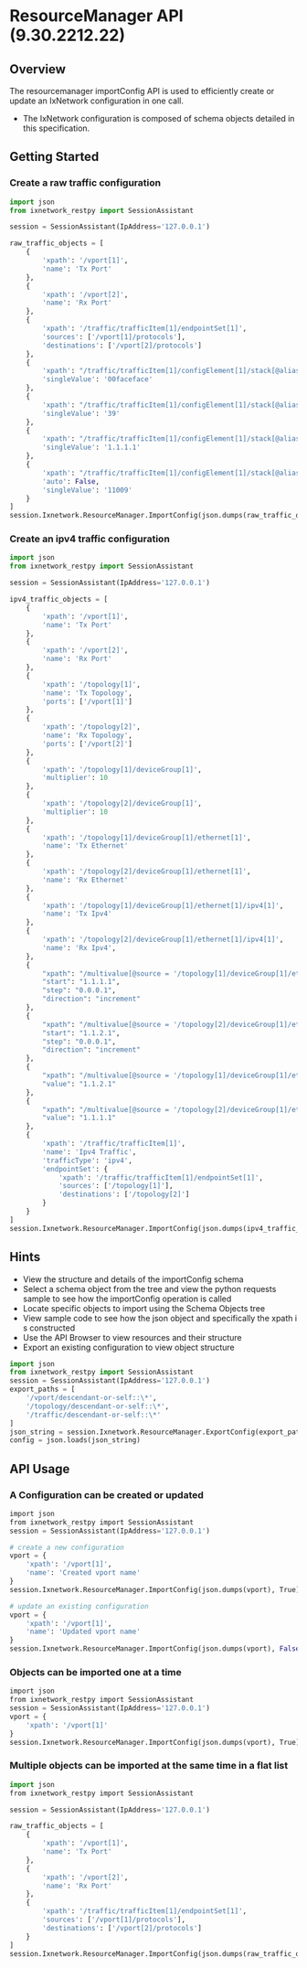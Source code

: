 # ResourceManager API (9.30.2212.22)

## Overview
The resourcemanager importConfig API is used to efficiently create or update an IxNetwork configuration in one call.
- The IxNetwork configuration is composed of schema objects detailed in this specification.

## Getting Started
### Create a raw traffic configuration
```python
import json
from ixnetwork_restpy import SessionAssistant

session = SessionAssistant(IpAddress='127.0.0.1')

raw_traffic_objects = [
    {
        'xpath': '/vport[1]',
        'name': 'Tx Port'
    },
    {
        'xpath': '/vport[2]',
        'name': 'Rx Port'
    },
    {
        'xpath': '/traffic/trafficItem[1]/endpointSet[1]',
        'sources': ['/vport[1]/protocols'],
        'destinations': ['/vport[2]/protocols']
    },
    {
        'xpath': "/traffic/trafficItem[1]/configElement[1]/stack[@alias = 'ethernet-1']/field[@alias = 'ethernet.src.mac']",
        'singleValue': '00faceface'
    },
    {
        'xpath': "/traffic/trafficItem[1]/configElement[1]/stack[@alias = 'vlan-2']/field[@alias = 'vlan.header.vlanTag.vlanID-3']",
        'singleValue': '39'
    },
    {
        'xpath': "/traffic/trafficItem[1]/configElement[1]/stack[@alias = 'ipv4-3']/field[@alias = 'ipv4.header.srcIp-27']",
        'singleValue': '1.1.1.1'
    },
    {
        'xpath': "/traffic/trafficItem[1]/configElement[1]/stack[@alias = 'tcp-4']/field[@alias = 'tcp.header.dstPort-2']",
        'auto': False,
        'singleValue': '11009'
    }
]
session.Ixnetwork.ResourceManager.ImportConfig(json.dumps(raw_traffic_objects), True)
```
### Create an ipv4 traffic configuration
```python
import json
from ixnetwork_restpy import SessionAssistant

session = SessionAssistant(IpAddress='127.0.0.1')

ipv4_traffic_objects = [
    {
        'xpath': '/vport[1]',
        'name': 'Tx Port'
    },
    {
        'xpath': '/vport[2]',
        'name': 'Rx Port'
    },
    {
        'xpath': '/topology[1]',
        'name': 'Tx Topology',
        'ports': ['/vport[1]']
    },
    {
        'xpath': '/topology[2]',
        'name': 'Rx Topology',
        'ports': ['/vport[2]']
    },
    {
        'xpath': '/topology[1]/deviceGroup[1]',
        'multiplier': 10
    },
    {
        'xpath': '/topology[2]/deviceGroup[1]',
        'multiplier': 10
    },
    {
        'xpath': '/topology[1]/deviceGroup[1]/ethernet[1]',
        'name': 'Tx Ethernet'
    },
    {
        'xpath': '/topology[2]/deviceGroup[1]/ethernet[1]',
        'name': 'Rx Ethernet'
    },
    {
        'xpath': '/topology[1]/deviceGroup[1]/ethernet[1]/ipv4[1]',
        'name': 'Tx Ipv4'
    },
    {
        'xpath': '/topology[2]/deviceGroup[1]/ethernet[1]/ipv4[1]',
        'name': 'Rx Ipv4',
    },
    {
        "xpath": "/multivalue[@source = '/topology[1]/deviceGroup[1]/ethernet[1]/ipv4[1] address']/counter",
        "start": "1.1.1.1",
        "step": "0.0.0.1",
        "direction": "increment"
    },
    {
        "xpath": "/multivalue[@source = '/topology[2]/deviceGroup[1]/ethernet[1]/ipv4[1] address']/counter",
        "start": "1.1.2.1",
        "step": "0.0.0.1",
        "direction": "increment"
    },
    {
        "xpath": "/multivalue[@source = '/topology[1]/deviceGroup[1]/ethernet[1]/ipv4[1] gatewayIp']/singleValue",
        "value": "1.1.2.1"
    },
    {
        "xpath": "/multivalue[@source = '/topology[2]/deviceGroup[1]/ethernet[1]/ipv4[1] gatewayIp']/singleValue",
        "value": "1.1.1.1"
    },
    {
        'xpath': '/traffic/trafficItem[1]',
        'name': 'Ipv4 Traffic',
        'trafficType': 'ipv4',
        'endpointSet': {
            'xpath': '/traffic/trafficItem[1]/endpointSet[1]',
            'sources': ['/topology[1]'],
            'destinations': ['/topology[2]']
        }
    }
]
session.Ixnetwork.ResourceManager.ImportConfig(json.dumps(ipv4_traffic_objects), True)
```

## Hints
- View the structure and details of the importConfig schema
- Select a schema object from the tree and view the python requests sample to see how the importConfig operation is called
- Locate specific objects to import using the Schema Objects tree
- View sample code to see how the json object and specifically the xpath is constructed
- Use the API Browser to view resources and their structure
- Export an existing configuration to view object structure
```python
import json
from ixnetwork_restpy import SessionAssistant
session = SessionAssistant(IpAddress='127.0.0.1')
export_paths = [
    '/vport/descendant-or-self::\*',
    '/topology/descendant-or-self::\*',
    '/traffic/descendant-or-self::\*'
]
json_string = session.Ixnetwork.ResourceManager.ExportConfig(export_paths, True, 'json')
config = json.loads(json_string)
```

## API Usage
### A Configuration can be created or updated
```python
import json
from ixnetwork_restpy import SessionAssistant
session = SessionAssistant(IpAddress='127.0.0.1')

# create a new configuration
vport = {
    'xpath': '/vport[1]',
    'name': 'Created vport name'
}
session.Ixnetwork.ResourceManager.ImportConfig(json.dumps(vport), True)

# update an existing configuration
vport = {
    'xpath': '/vport[1]',
    'name': 'Updated vport name'
}
session.Ixnetwork.ResourceManager.ImportConfig(json.dumps(vport), False)   
```

### Objects can be imported one at a time
```python
import json
from ixnetwork_restpy import SessionAssistant
session = SessionAssistant(IpAddress='127.0.0.1')
vport = {
    'xpath': '/vport[1]'
}
session.Ixnetwork.ResourceManager.ImportConfig(json.dumps(vport), True)        
```

### Multiple objects can be imported at the same time in a flat list
```python
import json
from ixnetwork_restpy import SessionAssistant

session = SessionAssistant(IpAddress='127.0.0.1')

raw_traffic_objects = [
    {
        'xpath': '/vport[1]',
        'name': 'Tx Port'
    },
    {
        'xpath': '/vport[2]',
        'name': 'Rx Port'
    },
    {
        'xpath': '/traffic/trafficItem[1]/endpointSet[1]',
        'sources': ['/vport[1]/protocols'],
        'destinations': ['/vport[2]/protocols']
    }
]
session.Ixnetwork.ResourceManager.ImportConfig(json.dumps(raw_traffic_objects), True)        
```
